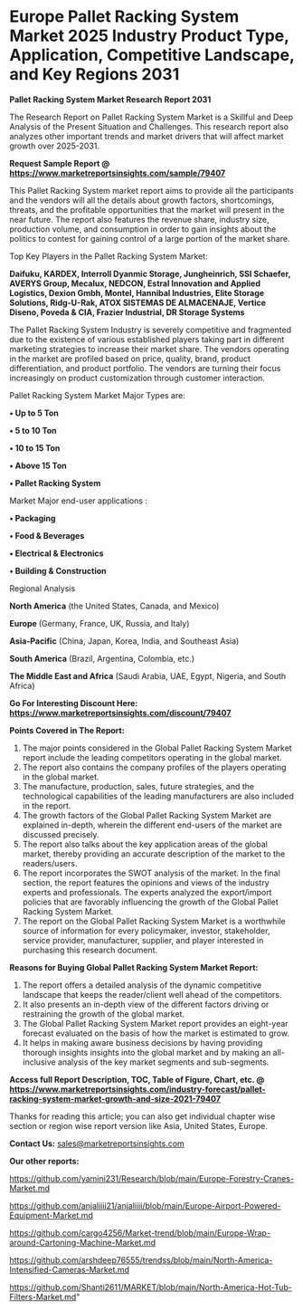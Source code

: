 # Europe Pallet Racking System Market 2025 Industry Product Type, Application, Competitive Landscape, and Key Regions 2031

<strong>Pallet Racking System Market Research Report 2031</strong>

The Research Report on Pallet Racking System Market is a Skillful and Deep Analysis of the Present Situation and Challenges. This research report also analyzes other important trends and market drivers that will affect market growth over 2025-2031.

<strong>Request Sample Report @ <a href=https://www.marketreportsinsights.com/sample/79407>https://www.marketreportsinsights.com/sample/79407</a></strong>

This Pallet Racking System market report aims to provide all the participants and the vendors will all the details about growth factors, shortcomings, threats, and the profitable opportunities that the market will present in the near future. The report also features the revenue share, industry size, production volume, and consumption in order to gain insights about the politics to contest for gaining control of a large portion of the market share.

Top Key Players in the Pallet Racking System Market:

<strong>Daifuku, KARDEX, Interroll Dyanmic Storage, Jungheinrich, SSI Schaefer, AVERYS Group, Mecalux, NEDCON, Estral Innovation and Applied Logistics, Dexion Gmbh, Montel, Hannibal Industries, Elite Storage Solutions, Ridg-U-Rak, ATOX SISTEMAS DE ALMACENAJE, Vertice Diseno, Poveda & CIA, Frazier Industrial, DR Storage Systems</strong>

The Pallet Racking System Industry is severely competitive and fragmented due to the existence of various established players taking part in different marketing strategies to increase their market share. The vendors operating in the market are profiled based on price, quality, brand, product differentiation, and product portfolio. The vendors are turning their focus increasingly on product customization through customer interaction.

Pallet Racking System Market Major Types are:

<strong>• Up to 5 Ton

• 5 to 10 Ton

• 10 to 15 Ton

• Above 15 Ton

• Pallet Racking System</strong>

Market Major end-user applications :

<strong>• Packaging

• Food & Beverages

• Electrical & Electronics

• Building & Construction</strong>

Regional Analysis

</u><strong><b>North America</b></strong> (the United States, Canada, and Mexico)

<strong><b>Europe </b></strong>(Germany, France, UK, Russia, and Italy)

<strong><b>Asia-Pacific</b></strong> (China, Japan, Korea, India, and Southeast Asia)

<strong><b>South America</b></strong> (Brazil, Argentina, Colombia, etc.)

<strong><b>The Middle East and Africa</b></strong> (Saudi Arabia, UAE, Egypt, Nigeria, and South Africa)

<strong>Go For Interesting Discount Here: <a href=https://www.marketreportsinsights.com/discount/79407>https://www.marketreportsinsights.com/discount/79407</a></strong>

<strong>Points Covered in The Report:</strong>
<ol>
  <li>The major points considered in the Global Pallet Racking System Market report include the leading competitors operating in the global market.</li>
  <li>The report also contains the company profiles of the players operating in the global market.</li>
  <li>The manufacture, production, sales, future strategies, and the technological capabilities of the leading manufacturers are also included in the report.</li>
  <li>The growth factors of the Global Pallet Racking System Market are explained in-depth, wherein the different end-users of the market are discussed precisely.</li>
  <li>The report also talks about the key application areas of the global market, thereby providing an accurate description of the market to the readers/users.</li>
  <li>The report incorporates the SWOT analysis of the market. In the final section, the report features the opinions and views of the industry experts and professionals. The experts analyzed the export/import policies that are favorably influencing the growth of the Global Pallet Racking System Market.</li>
  <li>The report on the Global Pallet Racking System Market is a worthwhile source of information for every policymaker, investor, stakeholder, service provider, manufacturer, supplier, and player interested in purchasing this research document.</li>
</ol>
<strong>Reasons for Buying Global Pallet Racking System Market Report:</strong>

<ol>
  <li>The report offers a detailed analysis of the dynamic competitive landscape that keeps the reader/client well ahead of the competitors.</li>
  <li>It also presents an in-depth view of the different factors driving or restraining the growth of the global market.</li>
  <li>The Global Pallet Racking System Market report provides an eight-year forecast evaluated on the basis of how the market is estimated to grow.</li>
  <li>It helps in making aware business decisions by having providing thorough insights insights into the global market and by making an all-inclusive analysis of the key market segments and sub-segments.</li>
</ol>
<strong>Access full Report Description, TOC, Table of Figure, Chart, etc. @ <a href=https://www.marketreportsinsights.com/industry-forecast/pallet-racking-system-market-growth-and-size-2021-79407>https://www.marketreportsinsights.com/industry-forecast/pallet-racking-system-market-growth-and-size-2021-79407</a></strong>


Thanks for reading this article; you can also get individual chapter wise section or region wise report version like Asia, United States, Europe.

<strong>Contact Us:</strong>
sales@marketreportsinsights.com

<strong>Our other reports:</strong>

<a href=https://github.com/yamini231/Research/blob/main/Europe-Forestry-Cranes-Market.md>https://github.com/yamini231/Research/blob/main/Europe-Forestry-Cranes-Market.md</a>

<a href=https://github.com/anjaliiii21/anjaliiii/blob/main/Europe-Airport-Powered-Equipment-Market.md>https://github.com/anjaliiii21/anjaliiii/blob/main/Europe-Airport-Powered-Equipment-Market.md</a>

<a href=https://github.com/cargo4256/Market-trend/blob/main/Europe-Wrap-around-Cartoning-Machine-Market.md>https://github.com/cargo4256/Market-trend/blob/main/Europe-Wrap-around-Cartoning-Machine-Market.md</a>

<a href=https://github.com/arshdeep76555/trendss/blob/main/North-America-Intensified-Cameras-Market.md>https://github.com/arshdeep76555/trendss/blob/main/North-America-Intensified-Cameras-Market.md</a>

<a href=https://github.com/Shanti2611/MARKET/blob/main/North-America-Hot-Tub-Filters-Market.md>https://github.com/Shanti2611/MARKET/blob/main/North-America-Hot-Tub-Filters-Market.md</a>"
